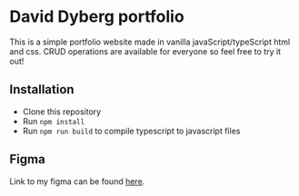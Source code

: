 # David Dyberg portfolio

This is a simple portfolio website made in vanilla javaScript/typeScript html and css. CRUD operations are available for everyone so feel free to try it out!

## Installation

- Clone this repository
- Run `npm install`
- Run `npm run build` to compile typescript to javascript files

## Figma

Link to my figma can be found [here](https://www.figma.com/design/slDcRSIwTu5bnScwYmhj2L/U06-Portfolio-Design?node-id=0-1&p=f&t=oCS8oZro8TG1sUf6-0).
